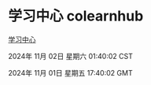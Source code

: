 # 学习中心 colearnhub
[学习中心](http://219.139.197.74:56308/colearnhub/)

2024年 11月 02日 星期六 01:40:02 CST

2024年 11月 01日 星期五 17:40:02 GMT
